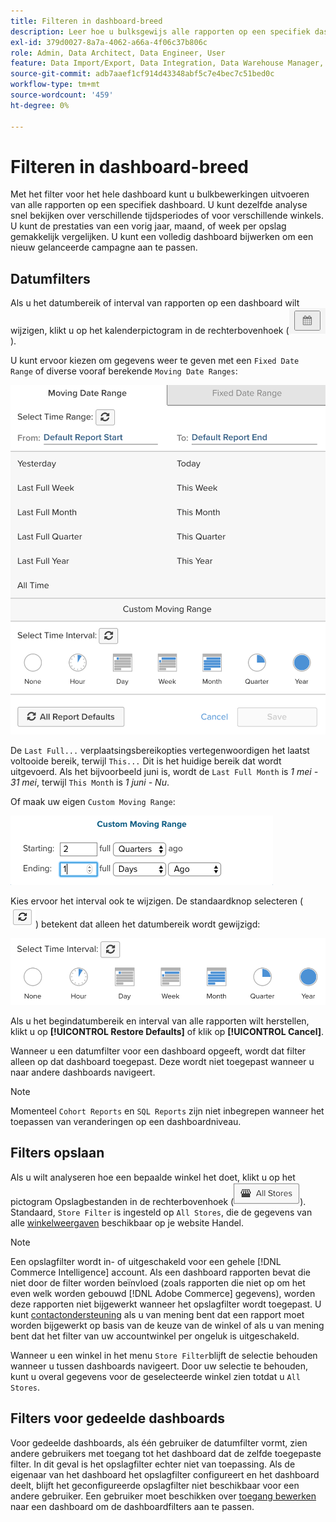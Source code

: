 ```yaml
---
title: Filteren in dashboard-breed
description: Leer hoe u bulksgewijs alle rapporten op een specifiek dashboard kunt bewerken.
exl-id: 379d0027-8a7a-4062-a66a-4f06c37b806c
role: Admin, Data Architect, Data Engineer, User
feature: Data Import/Export, Data Integration, Data Warehouse Manager, Commerce Tables
source-git-commit: adb7aaef1cf914d43348abf5c7e4bec7c51bed0c
workflow-type: tm+mt
source-wordcount: '459'
ht-degree: 0%

---
```


# Filteren in dashboard-breed

Met het filter voor het hele dashboard kunt u bulkbewerkingen uitvoeren van alle rapporten op een specifiek dashboard. U kunt dezelfde analyse snel bekijken over verschillende tijdsperiodes of voor verschillende winkels. U kunt de prestaties van een vorig jaar, maand, of week per opslag gemakkelijk vergelijken. U kunt een volledig dashboard bijwerken om een nieuw gelanceerde campagne aan te passen.

## Datumfilters

Als u het datumbereik of interval van rapporten op een dashboard wilt wijzigen, klikt u op het kalenderpictogram in de rechterbovenhoek (![kalender](../../assets/calendar-button.png)).

U kunt ervoor kiezen om gegevens weer te geven met een `Fixed Date Range` of diverse vooraf berekende `Moving Date Ranges`:

![datumbereiken verplaatsen](../../assets/moving_date_ranges.png)

De `Last Full...` verplaatsingsbereikopties vertegenwoordigen het laatst voltooide bereik, terwijl `This...` Dit is het huidige bereik dat wordt uitgevoerd. Als het bijvoorbeeld juni is, wordt de `Last Full Month` is _1 mei - 31 mei_, terwijl `This Month` is _1 juni - Nu_.

Of maak uw eigen `Custom Moving Range`\:

![aangepast bewegingsbereik](../../assets/custom-moving-range.png)

Kies ervoor het interval ook te wijzigen. De standaardknop selecteren (![tijdinterval standaard](../../assets/time_interval_default.png)) betekent dat alleen het datumbereik wordt gewijzigd:

![tijdsinterval](../../assets/time_interval.png)

Als u het begindatumbereik en interval van alle rapporten wilt herstellen, klikt u op **[!UICONTROL Restore Defaults]** of klik op **[!UICONTROL Cancel]**.

Wanneer u een datumfilter voor een dashboard opgeeft, wordt dat filter alleen op dat dashboard toegepast. Deze wordt niet toegepast wanneer u naar andere dashboards navigeert.

>[!NOTE]
>
>Momenteel `Cohort Reports` en `SQL Reports` zijn niet inbegrepen wanneer het toepassen van veranderingen op een dashboardniveau.

## Filters opslaan

Als u wilt analyseren hoe een bepaalde winkel het doet, klikt u op het pictogram Opslagbestanden in de rechterbovenhoek (![Winkelfilter](../../assets/store-filter.png)). Standaard, `Store Filter` is ingesteld op `All Stores`, die de gegevens van alle [winkelweergaven](https://experienceleague.adobe.com/docs/commerce-admin/stores-sales/site-store/store-views.html) beschikbaar op je website Handel.

>[!NOTE]
>
>Een opslagfilter wordt in- of uitgeschakeld voor een gehele [!DNL Commerce Intelligence] account. Als een dashboard rapporten bevat die niet door de filter worden beïnvloed (zoals rapporten die niet op om het even welk worden gebouwd [!DNL Adobe Commerce] gegevens), worden deze rapporten niet bijgewerkt wanneer het opslagfilter wordt toegepast. U kunt [contactondersteuning](https://experienceleague.adobe.com/docs/commerce-knowledge-base/kb/troubleshooting/miscellaneous/mbi-service-policies.html) als u van mening bent dat een rapport moet worden bijgewerkt op basis van de keuze van de winkel of als u van mening bent dat het filter van uw accountwinkel per ongeluk is uitgeschakeld.

Wanneer u een winkel in het menu `Store Filter`blijft de selectie behouden wanneer u tussen dashboards navigeert. Door uw selectie te behouden, kunt u overal gegevens voor de geselecteerde winkel zien totdat u `All Stores`.

## Filters voor gedeelde dashboards

Voor gedeelde dashboards, als één gebruiker de datumfilter vormt, zien andere gebruikers met toegang tot het dashboard dat de zelfde toegepaste filter. In dit geval is het opslagfilter echter niet van toepassing. Als de eigenaar van het dashboard het opslagfilter configureert en het dashboard deelt, blijft het geconfigureerde opslagfilter niet beschikbaar voor een andere gebruiker. Een gebruiker moet beschikken over [toegang bewerken](../../data-user/dashboards/share-dashboard-with-users.md) naar een dashboard om de dashboardfilters aan te passen.
